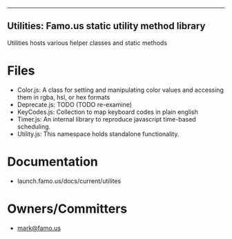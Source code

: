------------------------------------------------
Utilities: Famo.us static utility method library
------------------------------------------------

Utilities hosts various helper classes and static methods

# Files
-  Color.js: A class for setting and  manipulating color values and accessing them in
   rgba, hsl, or hex formats
-  Deprecate.js: TODO (TODO re-examine)
-  KeyCodes.js:  Collection to map keyboard codes in plain english
-  Timer.js: An internal library to reproduce javascript time-based scheduling.
-  Utility.js: This namespace holds standalone functionality.

# Documentation
- launch.famo.us/docs/current/utilites

# Owners/Committers
- mark@famo.us

